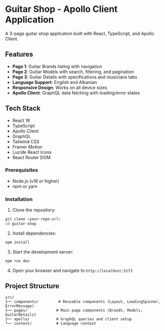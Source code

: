 # Guitar Shop - Apollo Client Application

A 3-page guitar shop application built with React, TypeScript, and Apollo Client.

## Features

- **Page 1**: Guitar Brands listing with navigation
- **Page 2**: Guitar Models with search, filtering, and pagination
- **Page 3**: Guitar Details with specifications and musicians tabs
- **Language Support**: English and Albanian
- **Responsive Design**: Works on all device sizes
- **Apollo Client**: GraphQL data fetching with loading/error states

## Tech Stack

- React 18
- TypeScript
- Apollo Client
- GraphQL
- Tailwind CSS
- Framer Motion
- Lucide React Icons
- React Router DOM

### Prerequisites

- Node.js (v16 or higher)
- npm or yarn

### Installation

1. Clone the repository:

```bash
git clone <your-repo-url>
cd guitar-shop
```

2. Install dependencies:

```bash
npm install
```

3. Start the development server:

```bash
npm run dev
```

4. Open your browser and navigate to `http://localhost:5173`

## Project Structure

```
src/
├── components/         # Reusable components (Layout, LoadingSpinner, ErrorMessage)
├── pages/             # Main page components (Brands, Models, GuitarDetails)
├── apollo/            # GraphQL queries and client setup
└── context/           # Language context
```
